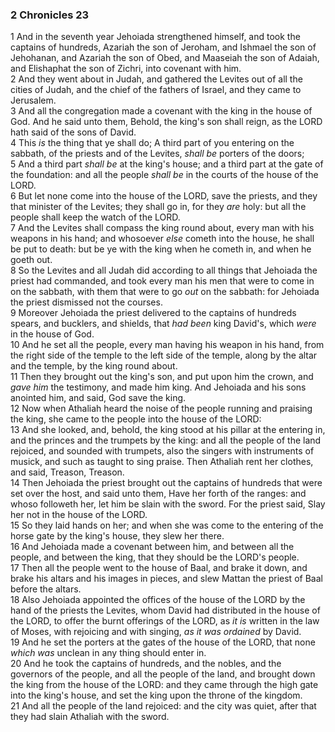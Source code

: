 ### 2 Chronicles 23

1 And in the seventh year Jehoiada strengthened himself, and took the captains of hundreds, Azariah the son of Jeroham, and Ishmael the son of Jehohanan, and Azariah the son of Obed, and Maaseiah the son of Adaiah, and Elishaphat the son of Zichri, into covenant with him.  
2 And they went about in Judah, and gathered the Levites out of all the cities of Judah, and the chief of the fathers of Israel, and they came to Jerusalem.  
3 And all the congregation made a covenant with the king in the house of God. And he said unto them, Behold, the king's son shall reign, as the LORD hath said of the sons of David.  
4 This *is* the thing that ye shall do; A third part of you entering on the sabbath, of the priests and of the Levites, *shall be* porters of the doors;  
5 And a third part *shall be* at the king's house; and a third part at the gate of the foundation: and all the people *shall be* in the courts of the house of the LORD.  
6 But let none come into the house of the LORD, save the priests, and they that minister of the Levites; they shall go in, for they *are* holy: but all the people shall keep the watch of the LORD.  
7 And the Levites shall compass the king round about, every man with his weapons in his hand; and whosoever *else* cometh into the house, he shall be put to death: but be ye with the king when he cometh in, and when he goeth out.  
8 So the Levites and all Judah did according to all things that Jehoiada the priest had commanded, and took every man his men that were to come in on the sabbath, with them that were to go *out* on the sabbath: for Jehoiada the priest dismissed not the courses.  
9 Moreover Jehoiada the priest delivered to the captains of hundreds spears, and bucklers, and shields, that *had been* king David's, which *were* in the house of God.  
10 And he set all the people, every man having his weapon in his hand, from the right side of the temple to the left side of the temple, along by the altar and the temple, by the king round about.  
11 Then they brought out the king's son, and put upon him the crown, and *gave him* the testimony, and made him king. And Jehoiada and his sons anointed him, and said, God save the king.  
12 Now when Athaliah heard the noise of the people running and praising the king, she came to the people into the house of the LORD:  
13 And she looked, and, behold, the king stood at his pillar at the entering in, and the princes and the trumpets by the king: and all the people of the land rejoiced, and sounded with trumpets, also the singers with instruments of musick, and such as taught to sing praise. Then Athaliah rent her clothes, and said, Treason, Treason.  
14 Then Jehoiada the priest brought out the captains of hundreds that were set over the host, and said unto them, Have her forth of the ranges: and whoso followeth her, let him be slain with the sword. For the priest said, Slay her not in the house of the LORD.  
15 So they laid hands on her; and when she was come to the entering of the horse gate by the king's house, they slew her there.  
16 And Jehoiada made a covenant between him, and between all the people, and between the king, that they should be the LORD's people.  
17 Then all the people went to the house of Baal, and brake it down, and brake his altars and his images in pieces, and slew Mattan the priest of Baal before the altars.  
18 Also Jehoiada appointed the offices of the house of the LORD by the hand of the priests the Levites, whom David had distributed in the house of the LORD, to offer the burnt offerings of the LORD, as *it is* written in the law of Moses, with rejoicing and with singing, *as it was ordained* by David.  
19 And he set the porters at the gates of the house of the LORD, that none *which was* unclean in any thing should enter in.  
20 And he took the captains of hundreds, and the nobles, and the governors of the people, and all the people of the land, and brought down the king from the house of the LORD: and they came through the high gate into the king's house, and set the king upon the throne of the kingdom.  
21 And all the people of the land rejoiced: and the city was quiet, after that they had slain Athaliah with the sword.  
